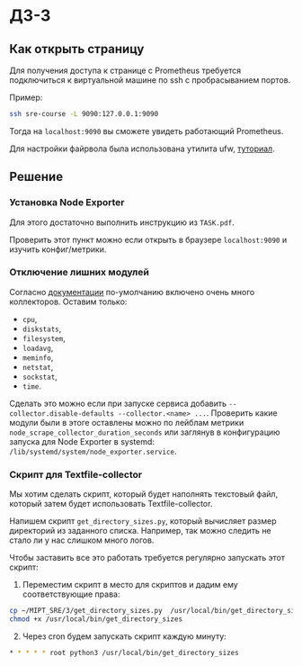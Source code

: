 # ДЗ-3

## Как открыть страницу

Для получения доступа к странице с Prometheus требуется подключиться к виртуальной машине по ssh с пробрасыванием портов.

Пример:
```bash
ssh sre-course -L 9090:127.0.0.1:9090
```

Тогда на `localhost:9090` вы сможете увидеть работающий Prometheus.

Для настройки файрвола была использована утилита ufw, [туториал](https://www.digitalocean.com/community/tutorials/ufw-essentials-common-firewall-rules-and-commands).

## Решение

### Установка Node Exporter

Для этого достаточно выполнить инструкцию из `TASK.pdf`.

Проверить этот пункт можно если открыть в браузере `localhost:9090` и изучить конфиг/метрики.

### Отключение лишних модулей

Согласно [документации](https://github.com/prometheus/node_exporter) по-умолчанию включено очень много коллекторов. Оставим только:
* `cpu`,
* `diskstats`,
* `filesystem`,
* `loadavg`,
* `meminfo`,
* `netstat`,
* `sockstat`,
* `time`.

Сделать это можно если при запуске сервиса добавить `--collector.disable-defaults --collector.<name> ...`. 
Проверить какие модули были в этоге оставлены можно по лейблам метрики `node_scrape_collector_duration_seconds` или заглянув в конфигурацию запуска для Node Exporter в systemd: `/lib/systemd/system/node_exporter.service`.

### Скрипт для Textfile-collector

Мы хотим сделать скрипт, который будет наполнять текстовый файл, который затем будет использовать Textfile-collector. 

Напишем скрипт `get_directory_sizes.py`, который вычисляет размер директорий из заданного списка. Например, так можно следить не стало ли у нас слишком много логов.

Чтобы заставить все это работать требуется регулярно запускать этот скрипт:
1. Переместим скрипт в место для скриптов и дадим ему соответствующие права:
```bash
cp ~/MIPT_SRE/3/get_directory_sizes.py  /usr/local/bin/get_directory_sizes
chmod +x /usr/local/bin/get_directory_sizes 
```
2. Через cron будем запускать скрипт каждую минуту:
```bash
* * * * * root python3 /usr/local/bin/get_directory_sizes
```
